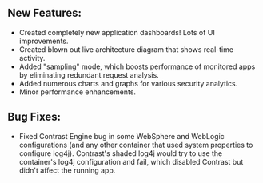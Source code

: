<!--
title: "Contrast 2.1.1 Release Notes, June 12, 2013"
description: "Contrast 2.1.1 Release Notes, June 12, 2013"
tags: "2.1.1 June Release Notes"
-->

## New Features:
* Created completely new application dashboards! Lots of UI improvements.
* Created blown out live architecture diagram that shows real-time activity.
* Added "sampling" mode, which boosts performance of monitored apps by eliminating redundant request analysis.
* Added numerous charts and graphs for various security analytics.
* Minor performance enhancements.

## Bug Fixes:
* Fixed Contrast Engine bug in some WebSphere and WebLogic configurations (and any other container that used system properties to configure log4j). Contrast's shaded log4j would try to use the container's log4j configuration and fail, which disabled Contrast but didn't affect the running app.  
